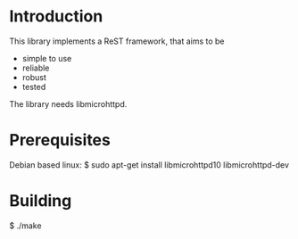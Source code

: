 Introduction
============

This library implements a ReST framework, that aims to be
- simple to use
- reliable
- robust
- tested

The library needs libmicrohttpd. 

Prerequisites
=============

Debian based linux:
$ sudo apt-get install libmicrohttpd10 libmicrohttpd-dev

Building
========

$ ./make
